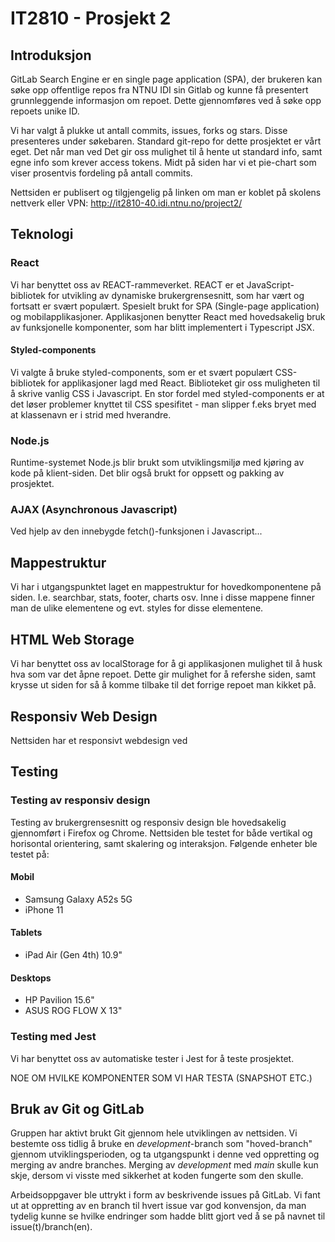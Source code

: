 # IT2810 - Prosjekt 2

## Introduksjon

GitLab Search Engine er en single page application (SPA), der brukeren kan søke opp offentlige repos fra NTNU IDI sin Gitlab og kunne få presentert grunnleggende informasjon om repoet. Dette gjennomføres ved å søke opp repoets unike ID.

Vi har valgt å plukke ut antall commits, issues, forks og stars. Disse presenteres under søkebaren. Standard git-repo for dette prosjektet er vårt eget. Det når man ved Det gir oss mulighet til å hente ut standard info, samt egne info som krever access tokens. Midt på siden har vi et pie-chart som viser prosentvis fordeling på antall commits.

Nettsiden er publisert og tilgjengelig på linken om man er koblet på skolens nettverk eller VPN: http://it2810-40.idi.ntnu.no/project2/

## Teknologi

### React

Vi har benyttet oss av REACT-rammeverket. REACT er et JavaScript-bibliotek for utvikling av dynamiske brukergrensesnitt, som har vært og fortsatt er svært populært. Spesielt brukt for SPA (Single-page application) og mobilapplikasjoner. Applikasjonen benytter React med hovedsakelig bruk av funksjonelle komponenter, som har blitt implementert i Typescript JSX.

#### Styled-components

Vi valgte å bruke styled-components, som er et svært populært CSS-bibliotek for applikasjoner lagd med React. Biblioteket gir oss muligheten til å skrive vanlig CSS i Javascript. En stor fordel med styled-components er at det løser problemer knyttet til CSS spesifitet - man slipper f.eks bryet med at klassenavn er i strid med hverandre.

### Node.js

Runtime-systemet Node.js blir brukt som utviklingsmiljø med kjøring av kode på klient-siden. Det blir også brukt for oppsett og pakking av prosjektet.

### AJAX (Asynchronous Javascript)

Ved hjelp av den innebygde fetch()-funksjonen i Javascript...

## Mappestruktur

Vi har i utgangspunktet laget en mappestruktur for hovedkomponentene på siden. I.e. searchbar, stats, footer, charts osv. Inne i disse mappene finner man de ulike elementene og evt. styles for disse elementene.

## HTML Web Storage

Vi har benyttet oss av localStorage for å gi applikasjonen mulighet til å husk hva som var det åpne repoet. Dette gir mulighet for å refershe siden, samt krysse ut siden for så å komme tilbake til det forrige repoet man kikket på.

## Responsiv Web Design

Nettsiden har et responsivt webdesign ved

## Testing
### Testing av responsiv design
Testing av brukergrensesnitt og responsiv design ble hovedsakelig gjennomført i Firefox og Chrome. Nettsiden ble testet for både vertikal og horisontal orientering, samt skalering og interaksjon. Følgende enheter ble testet på:

#### Mobil

- Samsung Galaxy A52s 5G
- iPhone 11

#### Tablets

- iPad Air (Gen 4th) 10.9"

#### Desktops

- HP Pavilion 15.6"
- ASUS ROG FLOW X 13"

### Testing med Jest
Vi har benyttet oss av automatiske tester i Jest for å teste prosjektet. 

NOE OM HVILKE KOMPONENTER SOM VI HAR TESTA (SNAPSHOT ETC.)

## Bruk av Git og GitLab

Gruppen har aktivt brukt Git gjennom hele utviklingen av nettsiden. Vi bestemte oss tidlig å bruke en _development_-branch som "hoved-branch" gjennom utviklingsperioden, og ta utgangspunkt i denne ved oppretting og merging av andre branches. Merging av _development_ med _main_ skulle kun skje, dersom vi visste med sikkerhet at koden fungerte som den skulle. 

Arbeidsoppgaver ble uttrykt i form av beskrivende issues på GitLab. Vi fant ut at oppretting av en branch til hvert issue var god konvensjon, da man tydelig kunne se hvilke endringer som hadde blitt gjort ved å se på navnet til issue(t)/branch(en).
